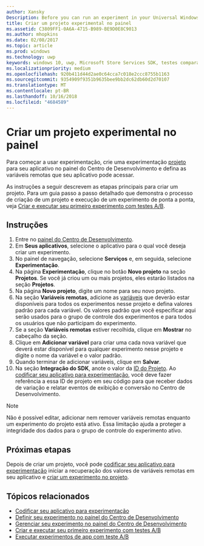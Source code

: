 ```yaml
---
author: Xansky
Description: Before you can run an experiment in your Universal Windows Platform (UWP) app with A/B testing, you must create a project and define your remote variables in the Dev Center dashboard.
title: Criar um projeto experimental no painel
ms.assetid: C3809FF1-0A6A-4715-B989-BE9D0E8C9013
ms.author: mhopkins
ms.date: 02/08/2017
ms.topic: article
ms.prod: windows
ms.technology: uwp
keywords: windows 10, uwp, Microsoft Store Services SDK, testes comparativos, experimentos
ms.localizationpriority: medium
ms.openlocfilehash: 920b411d44d2ae0c64cca7c018e2ccc8755b1163
ms.sourcegitcommit: 9354909f9351b9635bee9bb2dc62db60d2d70107
ms.translationtype: MT
ms.contentlocale: pt-BR
ms.lasthandoff: 10/16/2018
ms.locfileid: "4684589"
---
```

# <a name="create-an-experiment-project-in-the-dashboard"></a>Criar um projeto experimental no painel

Para começar a usar experimentação, crie uma experimentação [projeto](run-app-experiments-with-a-b-testing.md#terms) para seu aplicativo no painel do Centro de Desenvolvimento e defina as variáveis remotas que seu aplicativo pode acessar.

As instruções a seguir descrevem as etapas principais para criar um projeto. Para um guia passo a passo detalhado que demonstra o processo de criação de um projeto e execução de um experimento de ponta a ponta, veja [Criar e executar seu primeiro experimento com testes A/B](create-and-run-your-first-experiment-with-a-b-testing.md).

## <a name="instructions"></a>Instruções

1. Entre no [painel do Centro de Desenvolvimento](https://dev.windows.com/overview).
2. Em **Seus aplicativos**, selecione o aplicativo para o qual você deseja criar um experimento.
3. No painel de navegação, selecione **Serviços** e, em seguida, selecione **Experimentação**.
4. Na página **Experimentação**, clique no botão **Novo projeto** na seção **Projetos**. Se você já criou um ou mais projetos, eles estarão listados na seção **Projetos**.
5. Na página **Novo projeto**, digite um nome para seu novo projeto.
6. Na seção **Variáveis remotas**, adicione as [variáveis](run-app-experiments-with-a-b-testing.md#terms) que deverão estar disponíveis para todos os experimentos nesse projeto e defina valores padrão para cada variável. Os valores padrão que você especificar aqui serão usados para o grupo de controle dos experimentos e para todos os usuários que não participam do experimento.
  1. Se a seção **Variáveis remotas** estiver recolhida, clique em **Mostrar** no cabeçalho da seção.
  2. Clique em **Adicionar variável** para criar uma cada nova variável que deverá estar disponível para qualquer experimento nesse projeto e digite o nome da variável e o valor padrão.
  3. Quando terminar de adicionar variáveis, clique em **Salvar**.
3. Na seção **Integração do SDK**, anote o valor da [ID do Projeto](run-app-experiments-with-a-b-testing.md#terms). Ao [codificar seu aplicativo para experimentação](code-your-experiment-in-your-app.md), você deve fazer referência a essa ID de projeto em seu código para que receber dados de variação e relatar eventos de exibição e conversão no Centro de Desenvolvimento.

> [!NOTE]
> Não é possível editar, adicionar nem remover variáveis remotas enquanto um experimento do projeto está ativo. Essa limitação ajuda a proteger a integridade dos dados para o grupo de controle do experimento ativo.


## <a name="next-steps"></a>Próximas etapas

Depois de criar um projeto, você pode [codificar seu aplicativo para experimentação](code-your-experiment-in-your-app.md) iniciar a recuperação dos valores de variáveis remotas em seu aplicativo e [criar um experimento no projeto](define-your-experiment-in-the-dev-center-dashboard.md).

## <a name="related-topics"></a>Tópicos relacionados

* [Codificar seu aplicativo para experimentação](code-your-experiment-in-your-app.md)
* [Definir seu experimento no painel do Centro de Desenvolvimento](define-your-experiment-in-the-dev-center-dashboard.md)
* [Gerenciar seu experimento no painel do Centro de Desenvolvimento](manage-your-experiment.md)
* [Criar e executar seu primeiro experimento com testes A/B](create-and-run-your-first-experiment-with-a-b-testing.md)
* [Executar experimentos de app com teste A/B](run-app-experiments-with-a-b-testing.md)
